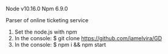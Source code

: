 Node v10.16.0
Npm 6.9.0

Parser of online ticketing service

1. Set the node.js with npm
2. In the console: $ git clone https://github.com/iamelvira/GD
3. In the console: $ npm i && npm start